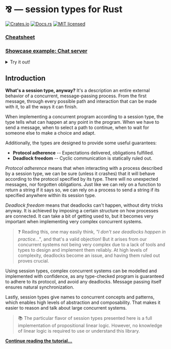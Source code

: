 # ⅋ — session types for Rust

[![Crates.io][crates-badge]][crates-url]
[![Docs.rs][docs-badge]][docs-url]
[![MIT licensed][mit-badge]][mit-url]

[crates-badge]: https://img.shields.io/crates/v/par
[crates-url]: https://crates.io/crates/par
[docs-badge]: https://img.shields.io/docsrs/par
[docs-url]: https://docs.rs/par/latest/par
[mit-badge]: https://img.shields.io/badge/license-MIT-blue.svg
[mit-url]: https://github.com/faiface/par/blob/main/LICENSE

[cheatsheet-url]: https://github.com/faiface/par/blob/main/CHEATSHEET.md
[chat-example-url]: https://github.com/faiface/par/blob/main/examples/chat.rs

### [Cheatsheet][cheatsheet-url]

### [Showcase example: Chat server][chat-example-url]

<details>
<summary>Try it out!</summary>

This example is a simple single-room chat server that operates via WebSocket. After
cloning the repository, run it with:

```plain
> cargo run --example chat
Listening on: 127.0.0.1:3000
```

Use any WebSocket client to connect to it. For example, I like to use [Postman](https://www.postman.com).

Right after connection, you should get a message:

```plain
> What's your name?
```

Respond with your nickname and you're in the room. Make multiple connections and chat away!

| | |
| --- | --- |
| `> What's your name?` |  |
| **`alice`** |  |
| `> alice joined` |  |
|  | `> What's your name?` |
|  | **`bob`** |
| `> bob joined` | `> bob joined` |
| **`hey bob!`** |  |
| `alice> hey bob!` | `alice> hey bob!` |
|  | **`hey alice! how are you doing?`** |
| `bob> hey alice! how are you doing?` | `bob> hey alice! how are you doing?` |
| **`good! session types are cool ;)`** |  |
| `alice> good! session types are cool ;)` | `alice> good! session types are cool ;)` |
</details>

## Introduction

**What's a session type, anyway?** It's a description an entire external behavior
of a concurrent, message-passing process. From the first message, through every
possible path and interaction that can be made with it, to all the ways it can
finish.

When implementing a concurrent program according to a session type, the type tells
what can happen at any point in the program. When we have to send a message, when to
select a path to continue, when to wait for someone else to make a choice and adapt.

Additionally, the types are designed to provide some useful guarantees:

- **Protocol adherence** -- Expectations delivered, obligations fulfilled.
- **Deadlock freedom** -- Cyclic communication is statically ruled out.

_Protocol adherence_ means that when interacting with a process described by a session
type, we can be sure (unless it crashes) that it will behave according to the protocol
specified by its type. There will no unexpected messages, nor forgotten obligations.
Just like we can rely on a function to return a string if it says so, we can rely on
a process to send a string if its specified anywhere within its session type.

_Deadlock freedom_ means that deadlocks can't happen, without dirty tricks anyway. It is
achieved by imposing a certain structure on how processes are connected. It can take
a bit of getting used to, but it becomes very important when implementing very complex
concurrent systems.

> ❓ Reading this, one may easily think, _"I don't see deadlocks happen in practice..."_,
and that's a valid objection! But it arises from our concurrent systems not being very
complex due to a lack of tools and types to design and implement them reliably.
At high levels of complexity, deadlocks become an issue, and having them ruled out
proves crucial.

Using session types, complex concurrent systems can be modelled and implemented with confidence,
as any type-checked program is guaranteed to adhere to its protocol, and avoid any deadlocks.
Message passing itself ensures natural synchronization.

Lastly, session types give names to concurrent concepts and patterns, which
enables high levels of abstraction and composability. That makes it easier to
reason and talk about large concurrent systems.

> 📚 The particular flavor of session types presented here is a full implementation
of propositional linear logic. However, no knowledge of linear logic is required to use
or understand this library.

[**Continue reading the tutorial...**][docs-url]
